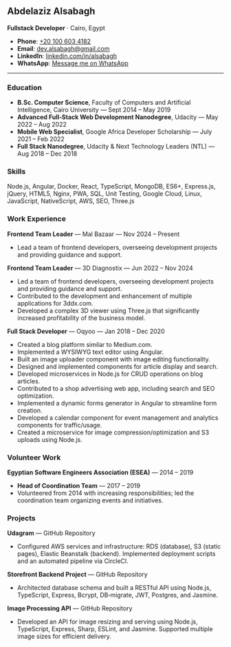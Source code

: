## Abdelaziz Alsabagh
**Fullstack Developer** · Cairo, Egypt

- **Phone**: [+20 100 603 4182](tel:+201006034182)
- **Email**: [dev.alsabagh@gmail.com](mailto:dev.alsabagh@gmail.com)
- **LinkedIn**: [linkedin.com/in/alsabagh](https://www.linkedin.com/in/alsabagh)
- **WhatsApp**: [Message me on WhatsApp](https://wa.me/201006034182)

---

### Education
- **B.Sc. Computer Science**, Faculty of Computers and Artificial Intelligence, Cairo University — Sept 2014 – May 2019
- **Advanced Full‑Stack Web Development Nanodegree**, Udacity — May 2022 – Aug 2022
- **Mobile Web Specialist**, Google Africa Developer Scholarship — July 2021 – Feb 2022
- **Full Stack Nanodegree**, Udacity & Next Technology Leaders (NTL) — Aug 2018 – Dec 2018

### Skills
Node.js, Angular, Docker, React, TypeScript, MongoDB, ES6+, Express.js, jQuery, HTML5, Nginx, PWA, SQL, Unit Testing, Google Cloud, Linux, JavaScript, NativeScript, AWS, SEO, Three.js

### Work Experience
**Frontend Team Leader** — Mal Bazaar — Nov 2024 – Present
- Lead a team of frontend developers, overseeing development projects and providing guidance and support.

**Frontend Team Leader** — 3D Diagnostix — Jun 2022 – Nov 2024
- Led a team of frontend developers, overseeing development projects and providing guidance and support.
- Contributed to the development and enhancement of multiple applications for 3ddx.com.
- Developed a complex 3D viewer using Three.js that significantly increased profitability of the business model.

**Full Stack Developer** — Oqyoo — Jan 2018 – Dec 2020
- Created a blog platform similar to Medium.com.
- Implemented a WYSIWYG text editor using Angular.
- Built an image uploader component with image editing functionality.
- Designed and implemented components for article display and search.
- Developed microservices in Node.js for CRUD operations on blog articles.
- Contributed to a shop advertising web app, including search and SEO optimization.
- Implemented a dynamic forms generator in Angular to streamline form creation.
- Developed a calendar component for event management and analytics components for traffic/usage.
- Created a microservice for image compression/optimization and S3 uploads using Node.js.

### Volunteer Work
**Egyptian Software Engineers Association (ESEA)** — 2014 – 2019
- **Head of Coordination Team** — 2017 – 2019
- Volunteered from 2014 with increasing responsibilities; led the coordination team organizing events and initiatives.

### Projects
**Udagram** — GitHub Repository
- Configured AWS services and infrastructure: RDS (database), S3 (static pages), Elastic Beanstalk (backend). Implemented deployment scripts and an automated pipeline via CircleCI.

**Storefront Backend Project** — GitHub Repository
- Architected database schema and built a RESTful API using Node.js, TypeScript, Express, Bcrypt, DB‑migrate, JWT, Postgres, and Jasmine.

**Image Processing API** — GitHub Repository
- Developed an API for image resizing and serving using Node.js, TypeScript, Express, Sharp, ESLint, and Jasmine. Supported multiple image sizes for efficient delivery.
